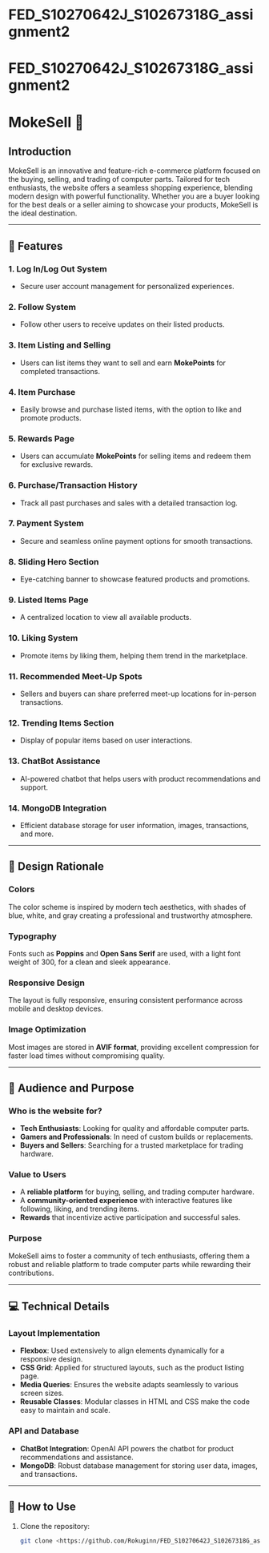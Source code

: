 # FED_S10270642J_S10267318G_assignment2
# FED_S10270642J_S10267318G_assignment2  
# MokeSell 🌟  

## Introduction  
MokeSell is an innovative and feature-rich e-commerce platform focused on the buying, selling, and trading of computer parts. Tailored for tech enthusiasts, the website offers a seamless shopping experience, blending modern design with powerful functionality. Whether you are a buyer looking for the best deals or a seller aiming to showcase your products, MokeSell is the ideal destination.  

---

## 🚀 Features  

### 1. **Log In/Log Out System**  
   - Secure user account management for personalized experiences.  

### 2. **Follow System**  
   - Follow other users to receive updates on their listed products.  

### 3. **Item Listing and Selling**  
   - Users can list items they want to sell and earn **MokePoints** for completed transactions.  

### 4. **Item Purchase**  
   - Easily browse and purchase listed items, with the option to like and promote products.  

### 5. **Rewards Page**  
   - Users can accumulate **MokePoints** for selling items and redeem them for exclusive rewards.  

### 6. **Purchase/Transaction History**  
   - Track all past purchases and sales with a detailed transaction log.  

### 7. **Payment System**  
   - Secure and seamless online payment options for smooth transactions.  

### 8. **Sliding Hero Section**  
   - Eye-catching banner to showcase featured products and promotions.  

### 9. **Listed Items Page**  
   - A centralized location to view all available products.  

### 10. **Liking System**  
   - Promote items by liking them, helping them trend in the marketplace.  

### 11. **Recommended Meet-Up Spots**  
   - Sellers and buyers can share preferred meet-up locations for in-person transactions.  

### 12. **Trending Items Section**  
   - Display of popular items based on user interactions.  

### 13. **ChatBot Assistance**  
   - AI-powered chatbot that helps users with product recommendations and support.  

### 14. **MongoDB Integration**  
   - Efficient database storage for user information, images, transactions, and more.  

---

## 🎨 Design Rationale  

### Colors  
The color scheme is inspired by modern tech aesthetics, with shades of blue, white, and gray creating a professional and trustworthy atmosphere.  

### Typography  
Fonts such as **Poppins** and **Open Sans Serif** are used, with a light font weight of 300, for a clean and sleek appearance.  

### Responsive Design  
The layout is fully responsive, ensuring consistent performance across mobile and desktop devices.  

### Image Optimization  
Most images are stored in **AVIF format**, providing excellent compression for faster load times without compromising quality.  

---

## 🎯 Audience and Purpose  

### Who is the website for?  
- **Tech Enthusiasts**: Looking for quality and affordable computer parts.  
- **Gamers and Professionals**: In need of custom builds or replacements.  
- **Buyers and Sellers**: Searching for a trusted marketplace for trading hardware.  

### Value to Users  
- A **reliable platform** for buying, selling, and trading computer hardware.  
- A **community-oriented experience** with interactive features like following, liking, and trending items.  
- **Rewards** that incentivize active participation and successful sales.  

### Purpose  
MokeSell aims to foster a community of tech enthusiasts, offering them a robust and reliable platform to trade computer parts while rewarding their contributions.  

---

## 💻 Technical Details  

### Layout Implementation  
- **Flexbox**: Used extensively to align elements dynamically for a responsive design.  
- **CSS Grid**: Applied for structured layouts, such as the product listing page.  
- **Media Queries**: Ensures the website adapts seamlessly to various screen sizes.  
- **Reusable Classes**: Modular classes in HTML and CSS make the code easy to maintain and scale.  

### API and Database  
- **ChatBot Integration**: OpenAI API powers the chatbot for product recommendations and assistance.  
- **MongoDB**: Robust database management for storing user data, images, and transactions.  

---

## 📌 How to Use  

1. Clone the repository:  
   ```bash
   git clone <https://github.com/Rokuginn/FED_S10270642J_S10267318G_assignment2.git>
